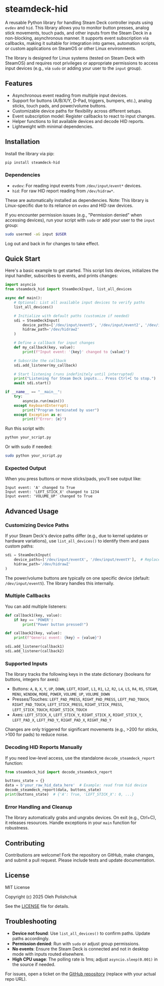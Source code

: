 # steamdeck-hid

A reusable Python library for handling Steam Deck controller inputs using `evdev` and `hid`. This library allows you to monitor button presses, analog stick movements, touch pads, and other inputs from the Steam Deck in a non-blocking, asynchronous manner. It supports event subscription via callbacks, making it suitable for integration into games, automation scripts, or custom applications on SteamOS or other Linux environments.

The library is designed for Linux systems (tested on Steam Deck with SteamOS) and requires root privileges or appropriate permissions to access input devices (e.g., via `sudo` or adding your user to the `input` group).

## Features
- Asynchronous event reading from multiple input devices.
- Support for buttons (A/B/X/Y, D-Pad, triggers, bumpers, etc.), analog sticks, touch pads, and power/volume buttons.
- Customizable device paths for flexibility across different setups.
- Event subscription model: Register callbacks to react to input changes.
- Helper functions to list available devices and decode HID reports.
- Lightweight with minimal dependencies.

## Installation

Install the library via pip:

```bash
pip install steamdeck-hid
```

### Dependencies
- `evdev`: For reading input events from `/dev/input/event*` devices.
- `hid`: For raw HID report reading from `/dev/hidraw*`.

These are automatically installed as dependencies. Note: This library is Linux-specific due to its reliance on `evdev` and HID raw devices.

If you encounter permission issues (e.g., "Permission denied" when accessing devices), run your script with `sudo` or add your user to the `input` group:

```bash
sudo usermod -aG input $USER
```

Log out and back in for changes to take effect.

## Quick Start

Here's a basic example to get started. This script lists devices, initializes the input handler, subscribes to events, and prints changes:

```python
import asyncio
from steamdeck_hid import SteamDeckInput, list_all_devices

async def main():
    # Optional: List all available input devices to verify paths
    list_all_devices()

    # Initialize with default paths (customize if needed)
    sdi = SteamDeckInput(
        device_paths=['/dev/input/event5', '/dev/input/event2', '/dev/input/event8', '/dev/input/event14'],
        hidraw_path='/dev/hidraw2'
    )

    # Define a callback for input changes
    def my_callback(key, value):
        print(f"Input event: '{key}' changed to {value}")

    # Subscribe the callback
    sdi.add_listener(my_callback)

    # Start listening (runs indefinitely until interrupted)
    print("Listening for Steam Deck inputs... Press Ctrl+C to stop.")
    await sdi.start()

if __name__ == "__main__":
    try:
        asyncio.run(main())
    except KeyboardInterrupt:
        print("Program terminated by user")
    except Exception as e:
        print(f"Error: {e}")
```

Run this script with:

```bash
python your_script.py
```

Or with sudo if needed:

```bash
sudo python your_script.py
```

### Expected Output
When you press buttons or move sticks/pads, you'll see output like:
```
Input event: 'A' changed to True
Input event: 'LEFT_STICK_X' changed to 1234
Input event: 'VOLUME_UP' changed to True
```

## Advanced Usage

### Customizing Device Paths
If your Steam Deck's device paths differ (e.g., due to kernel updates or hardware variations), use `list_all_devices()` to identify them and pass custom paths:

```python
sdi = SteamDeckInput(
    device_paths=['/dev/input/eventX', '/dev/input/eventY'],  # Replace with your paths
    hidraw_path='/dev/hidrawZ'
)
```

The power/volume buttons are typically on one specific device (default: `/dev/input/event5`). The library handles this internally.

### Multiple Callbacks
You can add multiple listeners:

```python
def callback1(key, value):
    if key == 'POWER':
        print("Power button pressed!")

def callback2(key, value):
    print(f"Generic event: {key} = {value}")

sdi.add_listener(callback1)
sdi.add_listener(callback2)
```

### Supported Inputs
The library tracks the following keys in the state dictionary (booleans for buttons, integers for axes):

- Buttons: `A`, `B`, `X`, `Y`, `UP`, `DOWN`, `LEFT`, `RIGHT`, `L1`, `R1`, `L2`, `R2`, `L4`, `L5`, `R4`, `R5`, `STEAM`, `MENU`, `WINDOW`, `MORE`, `POWER`, `VOLUME_UP`, `VOLUME_DOWN`
- Presses/Touches: `LEFT_PAD_PRESS`, `RIGHT_PAD_PRESS`, `LEFT_PAD_TOUCH`, `RIGHT_PAD_TOUCH`, `LEFT_STICK_PRESS`, `RIGHT_STICK_PRESS`, `LEFT_STICK_TOUCH`, `RIGHT_STICK_TOUCH`
- Axes: `LEFT_STICK_X`, `LEFT_STICK_Y`, `RIGHT_STICK_X`, `RIGHT_STICK_Y`, `LEFT_PAD_X`, `LEFT_PAD_Y`, `RIGHT_PAD_X`, `RIGHT_PAD_Y`

Changes are only triggered for significant movements (e.g., >200 for sticks, >100 for pads) to reduce noise.

### Decoding HID Reports Manually
If you need low-level access, use the standalone `decode_steamdeck_report` function:

```python
from steamdeck_hid import decode_steamdeck_report

buttons_state = {}
data = b'your_raw_hid_data_here'  # Example: read from hid device
decode_steamdeck_report(data, buttons_state)
print(buttons_state)  # {'A': True, 'LEFT_STICK_X': 0, ...}
```

### Error Handling and Cleanup
The library automatically grabs and ungrabs devices. On exit (e.g., Ctrl+C), it releases resources. Handle exceptions in your `main` function for robustness.

## Contributing
Contributions are welcome! Fork the repository on GitHub, make changes, and submit a pull request. Please include tests and update documentation.

## License
MIT License

Copyright (c) 2025 Oleh Polishchuk

See the [LICENSE](LICENSE) file for details.

## Troubleshooting
- **Device not found**: Use `list_all_devices()` to confirm paths. Update paths accordingly.
- **Permission denied**: Run with `sudo` or adjust group permissions.
- **No events**: Ensure the Steam Deck is connected and not in desktop mode with inputs routed elsewhere.
- **High CPU usage**: The polling rate is 1ms; adjust `asyncio.sleep(0.001)` in the source if needed.

For issues, open a ticket on the [GitHub repository](https://github.com/yourusername/steamdeck-hid) (replace with your actual repo URL).
